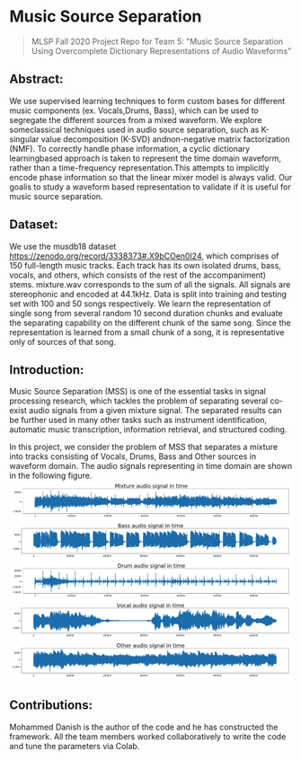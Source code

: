 # Music Source Separation
>  MLSP Fall 2020 Project Repo for Team 5: "Music Source Separation Using Overcomplete Dictionary Representations of Audio Waveforms"

## Abstract:
We use supervised learning techniques to form custom bases for different music components (ex.  Vocals,Drums, Bass), which can be used to segregate the different sources from a mixed waveform. We explore someclassical techniques used in audio source separation, such as K-singular value decomposition (K-SVD) andnon-negative matrix factorization (NMF). To correctly handle phase information, a cyclic dictionary learningbased approach is taken to represent the time domain waveform, rather than a time-frequency representation.This attempts to implicitly encode phase information so that the linear mixer model is always valid. Our goalis to study a waveform based representation to validate if it is useful for music source separation.

## Dataset:
We use the musdb18 dataset https://zenodo.org/record/3338373#.X9bCOen0l24, which comprises of 150 full-length music tracks. Each track has its own isolated drums, bass, vocals, and others, which consists of the rest of the accompaniment) stems. mixture.wav corresponds to the sum of all the signals. All signals are stereophonic and encoded at 44.1kHz. Data is split into training and testing set with 100 and 50 songs respectively. We learn the representation of single song from several random 10 second duration chunks and  evaluate the separating capability on the different chunk of the same song. Since the representation is learned from a small chunk of a song, it is representative only of sources of that song. 

## Introduction:
Music Source Separation (MSS) is one of the essential tasks in signal processing research, which tackles the problem of separating several co-exist audio signals from a given mixture signal. The separated results can be further used in many other tasks such as instrument identification, automatic music transcription, information retrieval, and structured coding.

In this project, we consider the problem of MSS that separates a mixture into tracks consisting of Vocals, Drums, Bass and Other sources in waveform domain. The audio signals representing in time domain are shown in the following figure.
![Image text](mlsp_fig1.png)

## Contributions:
Mohammed Danish is the author of the code and he has constructed the framework. All the team members worked collaboratively to write the code and tune the parameters via Colab.
